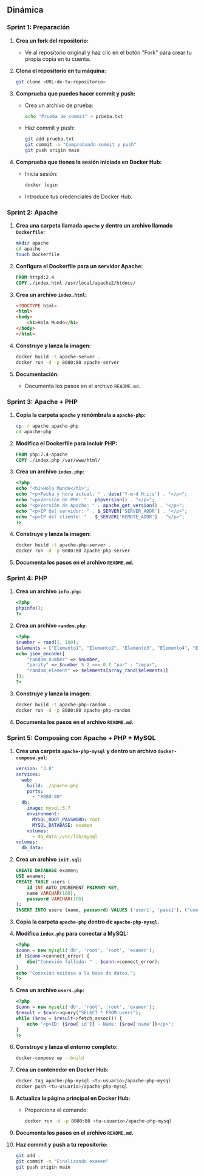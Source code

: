 ## Dinámica

### Sprint 1: Preparación

1. **Crea un fork del repositorio:**

   - Ve al repositorio original y haz clic en el botón "Fork" para crear tu propia copia en tu cuenta.

2. **Clona el repositorio en tu máquina:**

   ```bash
   git clone <URL-de-tu-repositorio>
   ```

3. **Comprueba que puedes hacer commit y push:**

   - Crea un archivo de prueba:
     ```bash
     echo "Prueba de commit" > prueba.txt
     ```
   - Haz commit y push:
     ```bash
     git add prueba.txt
     git commit -m "Comprobando commit y push"
     git push origin main
     ```

4. **Comprueba que tienes la sesión iniciada en Docker Hub:**

   - Inicia sesión:
     ```bash
     docker login
     ```
   - Introduce tus credenciales de Docker Hub.

### Sprint 2: Apache

1. **Crea una carpeta llamada ****`apache`**** y dentro un archivo llamado ****`Dockerfile`****:**

   ```bash
   mkdir apache
   cd apache
   touch Dockerfile
   ```

2. **Configura el Dockerfile para un servidor Apache:**

   ```Dockerfile
   FROM httpd:2.4
   COPY ./index.html /usr/local/apache2/htdocs/
   ```

3. **Crea un archivo ****`index.html`****:**

   ```html
   <!DOCTYPE html>
   <html>
   <body>
       <h1>Hola Mundo</h1>
   </body>
   </html>
   ```

4. **Construye y lanza la imagen:**

   ```bash
   docker build -t apache-server .
   docker run -d -p 8080:80 apache-server
   ```

5. **Documentación:**

   - Documenta los pasos en el archivo `README.md`.

### Sprint 3: Apache + PHP

1. **Copia la carpeta ****`apache`**** y renómbrala a ****`apache-php`****:**

   ```bash
   cp -r apache apache-php
   cd apache-php
   ```

2. **Modifica el Dockerfile para incluir PHP:**

   ```Dockerfile
   FROM php:7.4-apache
   COPY ./index.php /var/www/html/
   ```

3. **Crea un archivo ****`index.php`****:**

   ```php
   <?php
   echo "<h1>Hola Mundo</h1>";
   echo "<p>Fecha y hora actual: " . date('Y-m-d H:i:s') . "</p>";
   echo "<p>Versión de PHP: " . phpversion() . "</p>";
   echo "<p>Versión de Apache: " . apache_get_version() . "</p>";
   echo "<p>IP del servidor: " . $_SERVER['SERVER_ADDR'] . "</p>";
   echo "<p>IP del cliente: " . $_SERVER['REMOTE_ADDR'] . "</p>";
   ?>
   ```

4. **Construye y lanza la imagen:**

   ```bash
   docker build -t apache-php-server .
   docker run -d -p 8080:80 apache-php-server
   ```

5. **Documenta los pasos en el archivo ****`README.md`****.**

### Sprint 4: PHP

1. **Crea un archivo ****`info.php`****:**

   ```php
   <?php
   phpinfo();
   ?>
   ```

2. **Crea un archivo ****`random.php`****:**

   ```php
   <?php
   $number = rand(1, 100);
   $elements = ["Elemento1", "Elemento2", "Elemento3", "Elemento4", "Elemento5"];
   echo json_encode([
       "random_number" => $number,
       "parity" => $number % 2 === 0 ? "par" : "impar",
       "random_element" => $elements[array_rand($elements)]
   ]);
   ?>
   ```

3. **Construye y lanza la imagen:**

   ```bash
   docker build -t apache-php-random .
   docker run -d -p 8080:80 apache-php-random
   ```

4. **Documenta los pasos en el archivo ****`README.md`****.**

### Sprint 5: Composing con Apache + PHP + MySQL

1. **Crea una carpeta ****`apache-php-mysql`**** y dentro un archivo ****`docker-compose.yml`****:**

   ```yml
   version: '3.8'
   services:
     web:
       build: ./apache-php
       ports:
         - "8080:80"
     db:
       image: mysql:5.7
       environment:
         MYSQL_ROOT_PASSWORD: root
         MYSQL_DATABASE: examen
       volumes:
         - db_data:/var/lib/mysql
   volumes:
     db_data:
   ```

2. **Crea un archivo ****`init.sql`****:**

   ```sql
   CREATE DATABASE examen;
   USE examen;
   CREATE TABLE users (
       id INT AUTO_INCREMENT PRIMARY KEY,
       name VARCHAR(100),
       password VARCHAR(100)
   );
   INSERT INTO users (name, password) VALUES ('user1', 'pass1'), ('user2', 'pass2');
   ```

3. **Copia la carpeta ****`apache-php`**** dentro de ****`apache-php-mysql`****.**

4. **Modifica ****`index.php`**** para conectar a MySQL:**

   ```php
   <?php
   $conn = new mysqli('db', 'root', 'root', 'examen');
   if ($conn->connect_error) {
       die("Conexión fallida: " . $conn->connect_error);
   }
   echo "Conexión exitosa a la base de datos.";
   ?>
   ```

5. **Crea un archivo ****`users.php`****:**

   ```php
   <?php
   $conn = new mysqli('db', 'root', 'root', 'examen');
   $result = $conn->query("SELECT * FROM users");
   while ($row = $result->fetch_assoc()) {
       echo "<p>ID: {$row['id']} - Name: {$row['name']}</p>";
   }
   ?>
   ```

6. **Construye y lanza el entorno completo:**

   ```bash
   docker-compose up --build
   ```

7. **Crea un contenedor en Docker Hub:**

   ```bash
   docker tag apache-php-mysql <tu-usuario>/apache-php-mysql
   docker push <tu-usuario>/apache-php-mysql
   ```

8. **Actualiza la página principal en Docker Hub:**

   - Proporciona el comando:
     ```bash
     docker run -d -p 8080:80 <tu-usuario>/apache-php-mysql
     ```

9. **Documenta los pasos en el archivo ****`README.md`****.**

10. **Haz commit y push a tu repositorio:**

    ```bash
    git add .
    git commit -m "Finalizando examen"
    git push origin main
    ```

